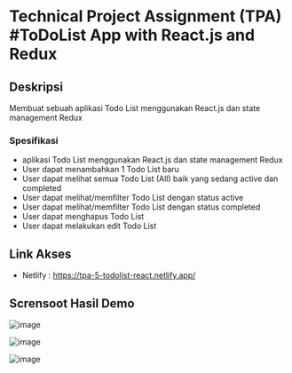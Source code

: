 # **Technical Project Assignment (TPA) #ToDoList App with React.js and Redux**

## Deskripsi

Membuat sebuah aplikasi Todo List menggunakan React.js dan state management Redux
### Spesifikasi

- aplikasi Todo List menggunakan React.js dan state management Redux
- User dapat menambahkan 1 Todo List baru
- User dapat melihat semua Todo List (All) baik yang sedang active dan completed
- User dapat melihat/memfilter Todo List dengan status active
- User dapat melihat/memfilter Todo List dengan status completed
- User dapat menghapus Todo List
- User dapat melakukan edit Todo List

## Link Akses 

- Netlify : https://tpa-5-todolist-react.netlify.app/ 

## Scrensoot Hasil Demo 

![image](https://github.com/PanggihDwiAlamsyah/TPA-2-BMI-Calculator_PanggihDwiA-/assets/77493833/5aa30776-1e1f-4d5f-8f92-316f35977aef)

![image](https://github.com/PanggihDwiAlamsyah/TPA-2-BMI-Calculator_PanggihDwiA-/assets/77493833/ddd74cbf-a37a-4aeb-84bc-8682b15c8728)

![image](https://github.com/PanggihDwiAlamsyah/TPA-2-BMI-Calculator_PanggihDwiA-/assets/77493833/f0bf9b06-cc49-4ae8-8101-3500bb779bb4)

